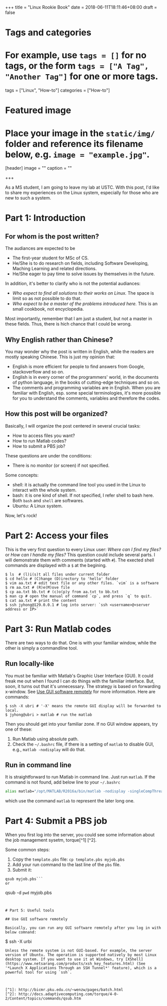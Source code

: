 +++
title = "Linux Rookie Book"
date = 2018-06-11T18:11:46+08:00
draft = false

# Tags and categories
# For example, use `tags = []` for no tags, or the form `tags = ["A Tag", "Another Tag"]` for one or more tags.
tags = ["Linux", "How-to"]
categories = ["How-to"]

# Featured image
# Place your image in the `static/img/` folder and reference its filename below, e.g. `image = "example.jpg"`.
[header]
image = ""
caption = ""

+++

As a MS student, I am going to leave my lab at USTC. With this post, I'd like to share my experiences on the Linux system, especially for those who are new to such a system.

<!--more-->

# Part 1: Introduction

## For whom is the post written?

The audiances are expected to be 

+ The first-year student for MSc of CS.
+ He/She is to do research on fields, including Software Developing, Maching Learning and related directions.
+ He/She eager to pay time to solve issues by themselves in the future.

In addition, it's better to clarify who is not the potential audiances:

+ *Who expect to find all solutions to their works on Linux.* The space is limit so as not possible to do that.
+ *Who expect to be a master of the problems introduced here.* This is an small cookbook, not encyclopedia.

Most importantly, remember that I am just a student, but not a master in these fields. Thus, there is hich chance that I could be wrong.

## Why English rather than Chinese?

You may wonder why the post is written in English, while the readers are mostly speaking Chinese.
This is just my opinion that:

+ English is more efficient for people to find answers from Google, stackoverflow and so on.
+ English is in every corner of the programmers' world, in the documents of python language, in the books of cutting-edge techniques and so on.
+ The comments and programming variables are in English. When you are familiar with English, esp. some special terminologies, it's more possible for you to understand the comments, variables and therefore the codes.

## How this post will be organized?

Basically, I will organize the post centered in several crucial tasks:

+ How to access files you want?
+ How to run Matlab codes?
+ How to submit a PBS job?

These questions are under the conditions:

+ There is no monitor (or screen) if not specified.

Some concepts:

+ shell: it is actually the command line tool you used in the Linux to interact with the whole system.
+ bash: it is one kind of shell. If not specified, I refer shell to bash here. Both `bash` and `shell` are softwares.
+ Ubuntu: A Linux system.

Now, let's rock!

# Part 2: Access your files

This is the very first question to every Linux user: *Where can I find my files?* or *How can I handle my files?*
This question could include several parts. I will demonstrate them with comments (started with `#`). The exected shell commands are displayed with a `$` at the begining.

```shell
$ ls  # (l)i(s)t all files under current folder
$ cd hello # (C)hange (D)irectory to 'hello' folder
$ vim aa.txt # edit text file or any other files. `vim` is a software
$ rm aa.txt # (R)e(M)ove file
$ cp aa.txt bb.txt # (c)o(p)y from aa.txt to bb.txt
$ man cp # open the manual of command `cp`, and press `q` to quit.
$ cat aa.txt # print the content
$ ssh jyhong@129.0.0.1 # log into server: `ssh <username>@<server address or IP>`
```

<!-- To record terminal: https://asciinema.org/docs/embedding

<script src="https://asciinema.org/a/MFy5RicpxMVrcFqfFvaEH8WgY.js" id="asciicast-MFy5RicpxMVrcFqfFvaEH8WgY" async></script> -->

# Part 3: Run Matlab codes

There are two ways to do that. One is with your familiar window, while the other is simply a commandline tool.

## Run locally-like

You must be familiar with Matlab's Graphic User Interface (GUI). It could freak me out when I found I can do things with the familiar interface. But, soon, it turns out that it's unnecessary.
The strategy is based on forwarding x-window. See [Use GUI software remotely](#use-gui-software-remotely) for more information. Here are commands:
```shell
$ ssh -X ubri # '-X' means the remote GUI display will be forwarded to local.
$ jyhong@ubri > matlab # run the matlab
```
Then you should get into your familiar zone.
If no GUI window appears, try one of these:

1. Run Matlab using absolute path.
2. Check the `~/.bashrc` file, if there is a setting of `matlab` to disable GUI, e.g., `matlab -nodisplay` will do that.

## Run in command line

It is straightforward to run Matlab in command line. Just run `matlab`.
If the command is not found, add below line to your `~/.bashrc`
```bash
alias matlab="/opt/MATLAB/R2016a/bin/matlab -nodisplay -singleCompThread"
```
which use the command `matlab` to represent the later long one.

# Part 4: Submit a PBS job

When you first log into the server, you could see some information about the job management sysetm, torque[^1] [^2].

Some common steps:

1. Copy the `template.pbs` file: `cp template.pbs myjob.pbs`
2. Add your run command to the last line of the `pbs` file.
3. Submit it:
```
qsub myjob.pbs```
or 
```
qsub -d `pwd` myjob.pbs
```


# Part 5: Useful tools

## Use GUI software remotely

Basically, you can run any GUI software remotely after you log in with below comnand:
```
$ ssh -X urbi
```
Unless the remote system is not GUI-based. For example, the server version of Ubuntu. The operation is supported natively by most Linux desktop system. If you want to use it at Windows, try [XShell](https://www.netsarang.com/products/xsh_key_features.html) (See '*Launch X Applications Through an SSH Tunnel*' feature), which is a powerful tool for using `ssh`.



[^1]: http://bicmr.pku.edu.cn/~wenzw/pages/batch.html
[^2]: http://docs.adaptivecomputing.com/torque/4-0-2/Content/topics/commands/qsub.htm
